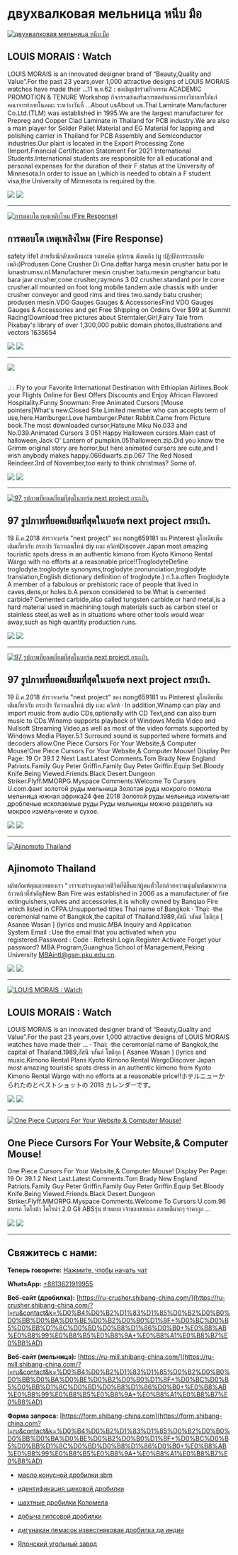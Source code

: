 # двухвалковая мельница หนีบ มือ

<a href="https://swt.shibang-china.com/?l=ru&img&k=%D0%B4%D0%B2%D1%83%D1%85%D0%B2%D0%B0%D0%BB%D0%BA%D0%BE%D0%B2%D0%B0%D1%8F+%D0%BC%D0%B5%D0%BB%D1%8C%D0%BD%D0%B8%D1%86%D0%B0+%E0%B8%AB%E0%B8%99%E0%B8%B5%E0%B8%9A+%E0%B8%A1%E0%B8%B7%E0%B8%AD" target="_blank">![двухвалковая мельница หนีบ มือ](http://static.shibang-china.com/all-800x300/1392.jpg)</a>

## LOUIS MORAIS : Watch
LOUIS MORAIS is an innovated designer brand of “Beauty,Quality and Value”.For the past 23 years,over 1,000 attractive designs of LOUIS MORAIS watches have made their …11 พ.ย.62 : ขอเชิญเข้าร่วมกิจกรรม ACADEMIC PROMOTION &amp; TENURE Workshop กิจกรรมส่งเสริมการขอตำแหน่งทางวิชาการให้แก่คณาจารย์ภายในคณะ ระหว่างวันที่ …About usAbout us.Thai Laminate Manufacturer Co.Ltd.(TLM) was established in 1995.We are the largest manufacturer for Prepreg and Copper Clad Laminate in Thailand for PCB industry.We are also a main player for Solder Pallet Material and EG Material for lapping and polishing carrier in Thailand for PCB Assembly and Semiconductor industries.Our plant is located in the Export Processing Zone (Import.Financial Certification Statement For 2021 International Students.International students are responsible for all educational and personal expenses for the duration of their F status at the University of Minnesota.In order to issue an I,which is needed to obtain a F student visa,the University of Minnesota is required by the.


<a href="https://whatsapp.shibangsoft.com/WhatsApp.php" target="_blank" title="WhatsApp">![](http://static.shibang-china.com/icon/whatsapp.png)</a> <a href="https://swt.shibang-china.com/?l=ru&icon&k=%D0%B4%D0%B2%D1%83%D1%85%D0%B2%D0%B0%D0%BB%D0%BA%D0%BE%D0%B2%D0%B0%D1%8F+%D0%BC%D0%B5%D0%BB%D1%8C%D0%BD%D0%B8%D1%86%D0%B0+%E0%B8%AB%E0%B8%99%E0%B8%B5%E0%B8%9A+%E0%B8%A1%E0%B8%B7%E0%B8%AD" target="_blank">![](http://static.shibang-china.com/icon/chat-ru.png)</a>

---

<a href="https://swt.shibang-china.com/?l=ru&img&k=%D0%B4%D0%B2%D1%83%D1%85%D0%B2%D0%B0%D0%BB%D0%BA%D0%BE%D0%B2%D0%B0%D1%8F+%D0%BC%D0%B5%D0%BB%D1%8C%D0%BD%D0%B8%D1%86%D0%B0+%E0%B8%AB%E0%B8%99%E0%B8%B5%E0%B8%9A+%E0%B8%A1%E0%B8%B7%E0%B8%AD" target="_blank">![การตอบโต เหตุเพลิงไหม (Fire Response)](http://static.shibang-china.com/all-800x300/1305.jpg)</a>

## การตอบโต เหตุเพลิงไหม (Fire Response)
safety life1 สําหรับนักดับเพลิงและช างเทคนิค อุปกรณ ดับเพลิง (ผู ปฏิบัติการระบบดับเพลิง)Produsen Cone Crusher Di Cina.daftar harga mesin crusher batu por le lunastrumsv.nl.Manufacturer mesin crusher batu.mesin penghancur batu bara jaw crusher,cone crusher,raymons 3 02 crusher.standard por le cone crusher.all mounted on foot long mobile tandem axle chassis with under crusher conveyor and good rims and tires two.sandy batu crusher; produsen mesin.VDO Gauges Gauges &amp; AccessoriesFind VDO Gauges Gauges &amp; Accessories and get Free Shipping on Orders Over $99 at Summit Racing!Download free pictures about Sterntaler,Girl,Fairy Tale from Pixabay's library of over 1,300,000 public domain photos,illustrations and vectors 1635654


<a href="https://whatsapp.shibangsoft.com/WhatsApp.php" target="_blank" title="WhatsApp">![](http://static.shibang-china.com/icon/whatsapp.png)</a> <a href="https://swt.shibang-china.com/?l=ru&icon&k=%D0%B4%D0%B2%D1%83%D1%85%D0%B2%D0%B0%D0%BB%D0%BA%D0%BE%D0%B2%D0%B0%D1%8F+%D0%BC%D0%B5%D0%BB%D1%8C%D0%BD%D0%B8%D1%86%D0%B0+%E0%B8%AB%E0%B8%99%E0%B8%B5%E0%B8%9A+%E0%B8%A1%E0%B8%B7%E0%B8%AD" target="_blank">![](http://static.shibang-china.com/icon/chat-ru.png)</a>

---

<a href="https://swt.shibang-china.com/?l=ru&img&k=%D0%B4%D0%B2%D1%83%D1%85%D0%B2%D0%B0%D0%BB%D0%BA%D0%BE%D0%B2%D0%B0%D1%8F+%D0%BC%D0%B5%D0%BB%D1%8C%D0%BD%D0%B8%D1%86%D0%B0+%E0%B8%AB%E0%B8%99%E0%B8%B5%E0%B8%9A+%E0%B8%A1%E0%B8%B7%E0%B8%AD" target="_blank">![](http://static.shibang-china.com/all-800x300/237.jpg)</a>

## 
.: : Fly to your Favorite International Destination with Ethiopian Airlines.Book your Flights Online for Best Offers Discounts and Enjoy African Flavored Hospitality.Funny Snowman: Free Animated Cursors [Mouse pointers]What's new.Closed Site.Limited member who can accepts term of use,here.Hamburger.Love hamburger.Peter Rabbit.Came from Picture book.The most downloaded cursor,Hatsune Miku No.033 and No.039.Animated Cursors 3 051 Happy Halloween cursors.Main cast of halloween,Jack O' Lantern of pumpkin.051halloween.zip.Did you know the Grimm original story are horror,but here animated cursors are cute,and I wish anybody makes happy.066dwarfs.zip.067 The Red Nosed Reindeer.3rd of November,too early to think christmas? Some of.


<a href="https://whatsapp.shibangsoft.com/WhatsApp.php" target="_blank" title="WhatsApp">![](http://static.shibang-china.com/icon/whatsapp.png)</a> <a href="https://swt.shibang-china.com/?l=ru&icon&k=%D0%B4%D0%B2%D1%83%D1%85%D0%B2%D0%B0%D0%BB%D0%BA%D0%BE%D0%B2%D0%B0%D1%8F+%D0%BC%D0%B5%D0%BB%D1%8C%D0%BD%D0%B8%D1%86%D0%B0+%E0%B8%AB%E0%B8%99%E0%B8%B5%E0%B8%9A+%E0%B8%A1%E0%B8%B7%E0%B8%AD" target="_blank">![](http://static.shibang-china.com/icon/chat-ru.png)</a>

---

<a href="https://swt.shibang-china.com/?l=ru&img&k=%D0%B4%D0%B2%D1%83%D1%85%D0%B2%D0%B0%D0%BB%D0%BA%D0%BE%D0%B2%D0%B0%D1%8F+%D0%BC%D0%B5%D0%BB%D1%8C%D0%BD%D0%B8%D1%86%D0%B0+%E0%B8%AB%E0%B8%99%E0%B8%B5%E0%B8%9A+%E0%B8%A1%E0%B8%B7%E0%B8%AD" target="_blank">![97 รูปภาพที่ยอดเยี่ยมที่สุดในบอร์ด next project กระเป๋า.](http://static.shibang-china.com/all-800x300/234.jpg)</a>

## 97 รูปภาพที่ยอดเยี่ยมที่สุดในบอร์ด next project กระเป๋า.
19 มี.ค.2018 สำรวจบอร์ด &quot;next project&quot; ของ nong659181 บน Pinterest ดูไอเดียเพิ่มเติมเกี่ยวกับ กระเป๋า วันวาเลนไทน์ diy และ ควิลท์Discover Japan most amazing touristic spots dress in an authentic kimono from Kyoto Kimono Rental Wargo with no efforts at a reasonable price!!TroglodyteDefine troglodyte.troglodyte synonyms,troglodyte pronunciation,troglodyte translation,English dictionary definition of troglodyte.) n.1.a.often Troglodyte A member of a fabulous or prehistoric race of people that lived in caves,dens,or holes.b.A person considered to be.What is cemented carbide? Cemented carbide,also called tungsten carbide,or hard metal,is a hard material used in machining tough materials such as carbon steel or stainless steel,as well as in situations where other tools would wear away,such as high quantity production runs.


<a href="https://whatsapp.shibangsoft.com/WhatsApp.php" target="_blank" title="WhatsApp">![](http://static.shibang-china.com/icon/whatsapp.png)</a> <a href="https://swt.shibang-china.com/?l=ru&icon&k=%D0%B4%D0%B2%D1%83%D1%85%D0%B2%D0%B0%D0%BB%D0%BA%D0%BE%D0%B2%D0%B0%D1%8F+%D0%BC%D0%B5%D0%BB%D1%8C%D0%BD%D0%B8%D1%86%D0%B0+%E0%B8%AB%E0%B8%99%E0%B8%B5%E0%B8%9A+%E0%B8%A1%E0%B8%B7%E0%B8%AD" target="_blank">![](http://static.shibang-china.com/icon/chat-ru.png)</a>

---

<a href="https://swt.shibang-china.com/?l=ru&img&k=%D0%B4%D0%B2%D1%83%D1%85%D0%B2%D0%B0%D0%BB%D0%BA%D0%BE%D0%B2%D0%B0%D1%8F+%D0%BC%D0%B5%D0%BB%D1%8C%D0%BD%D0%B8%D1%86%D0%B0+%E0%B8%AB%E0%B8%99%E0%B8%B5%E0%B8%9A+%E0%B8%A1%E0%B8%B7%E0%B8%AD" target="_blank">![97 รูปภาพที่ยอดเยี่ยมที่สุดในบอร์ด next project กระเป๋า.](http://static.shibang-china.com/all-800x300/43.jpg)</a>

## 97 รูปภาพที่ยอดเยี่ยมที่สุดในบอร์ด next project กระเป๋า.
19 มี.ค.2018 สำรวจบอร์ด &quot;next project&quot; ของ nong659181 บน Pinterest ดูไอเดียเพิ่มเติมเกี่ยวกับ กระเป๋า วันวาเลนไทน์ diy และ ควิลท์&nbsp;&#0183;&#32;In addition,Winamp can play and import music from audio CDs,optionally with CD Text,and can also burn music to CDs.Winamp supports playback of Windows Media Video and Nullsoft Streaming Video,as well as most of the video formats supported by Windows Media Player.5.1 Surround sound is supported where formats and decoders allow.One Piece Cursors For Your Website,&amp; Computer Mouse!One Piece Cursors For Your Website,&amp; Computer Mouse! Display Per Page: 19 Or 39.1 2 Next Last.Latest Comments.Tom Brady New England Patriots.Family Guy Peter Griffin.Family Guy Peter Griffin.Equip Set.Bloody Knife.Being Viewed.Friends.Black Desert.Dungeon Striker.Flyff.MMORPG.Myspace Comments.Welcome To Cursors U.com.фант золотой руды мельница Золотая руда мокрого помола мельница южная африка24 фев 2018 Золотой руды мельница измельчит дробленые ископаемые руды Руды мельницы можно разделить на мокрое измельчение и сухое.


<a href="https://whatsapp.shibangsoft.com/WhatsApp.php" target="_blank" title="WhatsApp">![](http://static.shibang-china.com/icon/whatsapp.png)</a> <a href="https://swt.shibang-china.com/?l=ru&icon&k=%D0%B4%D0%B2%D1%83%D1%85%D0%B2%D0%B0%D0%BB%D0%BA%D0%BE%D0%B2%D0%B0%D1%8F+%D0%BC%D0%B5%D0%BB%D1%8C%D0%BD%D0%B8%D1%86%D0%B0+%E0%B8%AB%E0%B8%99%E0%B8%B5%E0%B8%9A+%E0%B8%A1%E0%B8%B7%E0%B8%AD" target="_blank">![](http://static.shibang-china.com/icon/chat-ru.png)</a>

---

<a href="https://swt.shibang-china.com/?l=ru&img&k=%D0%B4%D0%B2%D1%83%D1%85%D0%B2%D0%B0%D0%BB%D0%BA%D0%BE%D0%B2%D0%B0%D1%8F+%D0%BC%D0%B5%D0%BB%D1%8C%D0%BD%D0%B8%D1%86%D0%B0+%E0%B8%AB%E0%B8%99%E0%B8%B5%E0%B8%9A+%E0%B8%A1%E0%B8%B7%E0%B8%AD" target="_blank">![Ajinomoto Thailand](http://static.shibang-china.com/all-800x300/1043.jpg)</a>

## Ajinomoto Thailand
ผลิตภัณฑ์คุณภาพของเรา “ เราจะสร้างคุณภาพชีวิตที่ดีขึ้นแก่ผู้คนทั่วโลกด้วยความมุ่งมั่นพัฒนาความก้าวหน้าที่สำคัญNew Ban Fire was established in 2006 as a manufacturer of fire extinguishers,valves and accessories,it is wholly owned by Banqiao Fire which listed in CFPA.Unsupported titles Thai name of Bangkok&nbsp;&#0183;&#32;Thai: &#183;the ceremonial name of Bangkok,the capital of Thailand.1989,อัสนี วสันต์ โชติกุล [ Asanee Wasan ] (lyrics and music.MBA Inquiry and Application System.Email : Use the email that you activated when you registered.Password : Code : Refresh.Login.Register Activate Forget your password? MBA Program,Guanghua School of Management,Peking University MBAintl@gsm.pku.edu.cn.


<a href="https://whatsapp.shibangsoft.com/WhatsApp.php" target="_blank" title="WhatsApp">![](http://static.shibang-china.com/icon/whatsapp.png)</a> <a href="https://swt.shibang-china.com/?l=ru&icon&k=%D0%B4%D0%B2%D1%83%D1%85%D0%B2%D0%B0%D0%BB%D0%BA%D0%BE%D0%B2%D0%B0%D1%8F+%D0%BC%D0%B5%D0%BB%D1%8C%D0%BD%D0%B8%D1%86%D0%B0+%E0%B8%AB%E0%B8%99%E0%B8%B5%E0%B8%9A+%E0%B8%A1%E0%B8%B7%E0%B8%AD" target="_blank">![](http://static.shibang-china.com/icon/chat-ru.png)</a>

---

<a href="https://swt.shibang-china.com/?l=ru&img&k=%D0%B4%D0%B2%D1%83%D1%85%D0%B2%D0%B0%D0%BB%D0%BA%D0%BE%D0%B2%D0%B0%D1%8F+%D0%BC%D0%B5%D0%BB%D1%8C%D0%BD%D0%B8%D1%86%D0%B0+%E0%B8%AB%E0%B8%99%E0%B8%B5%E0%B8%9A+%E0%B8%A1%E0%B8%B7%E0%B8%AD" target="_blank">![LOUIS MORAIS : Watch](http://static.shibang-china.com/all-800x300/1216.jpg)</a>

## LOUIS MORAIS : Watch
LOUIS MORAIS is an innovated designer brand of “Beauty,Quality and Value”.For the past 23 years,over 1,000 attractive designs of LOUIS MORAIS watches have made their …&nbsp;&#0183;&#32;Thai: &#183;the ceremonial name of Bangkok,the capital of Thailand.1989,อัสนี วสันต์ โชติกุล [ Asanee Wasan ] (lyrics and music.Kimono Rental Plans Kyoto Kimono Rental WargoDiscover Japan most amazing touristic spots dress in an authentic kimono from Kyoto Kimono Rental Wargo with no efforts at a reasonable price!!ホテルニューかられたのとベストショットの 2018 カレンダーです。


<a href="https://whatsapp.shibangsoft.com/WhatsApp.php" target="_blank" title="WhatsApp">![](http://static.shibang-china.com/icon/whatsapp.png)</a> <a href="https://swt.shibang-china.com/?l=ru&icon&k=%D0%B4%D0%B2%D1%83%D1%85%D0%B2%D0%B0%D0%BB%D0%BA%D0%BE%D0%B2%D0%B0%D1%8F+%D0%BC%D0%B5%D0%BB%D1%8C%D0%BD%D0%B8%D1%86%D0%B0+%E0%B8%AB%E0%B8%99%E0%B8%B5%E0%B8%9A+%E0%B8%A1%E0%B8%B7%E0%B8%AD" target="_blank">![](http://static.shibang-china.com/icon/chat-ru.png)</a>

---

<a href="https://swt.shibang-china.com/?l=ru&img&k=%D0%B4%D0%B2%D1%83%D1%85%D0%B2%D0%B0%D0%BB%D0%BA%D0%BE%D0%B2%D0%B0%D1%8F+%D0%BC%D0%B5%D0%BB%D1%8C%D0%BD%D0%B8%D1%86%D0%B0+%E0%B8%AB%E0%B8%99%E0%B8%B5%E0%B8%9A+%E0%B8%A1%E0%B8%B7%E0%B8%AD" target="_blank">![One Piece Cursors For Your Website,&amp; Computer Mouse!](http://static.shibang-china.com/all-800x300/255.jpg)</a>

## One Piece Cursors For Your Website,&amp; Computer Mouse!
One Piece Cursors For Your Website,&amp; Computer Mouse! Display Per Page: 19 Or 39.1 2 Next Last.Latest Comments.Tom Brady New England Patriots.Family Guy Peter Griffin.Family Guy Peter Griffin.Equip Set.Bloody Knife.Being Viewed.Friends.Black Desert.Dungeon Striker.Flyff.MMORPG.Myspace Comments.Welcome To Cursors U.com.96 ขายรถ โตโยต้า โคโรน่า 2.0 Gli ABSรุ่น ท้ายแยก เจ้าของขายเอง สภาพดีมากๆ ราคาถูก …

<a href="https://whatsapp.shibangsoft.com/WhatsApp.php" target="_blank" title="WhatsApp">![](http://static.shibang-china.com/icon/whatsapp.png)</a> <a href="https://swt.shibang-china.com/?l=ru&icon&k=%D0%B4%D0%B2%D1%83%D1%85%D0%B2%D0%B0%D0%BB%D0%BA%D0%BE%D0%B2%D0%B0%D1%8F+%D0%BC%D0%B5%D0%BB%D1%8C%D0%BD%D0%B8%D1%86%D0%B0+%E0%B8%AB%E0%B8%99%E0%B8%B5%E0%B8%9A+%E0%B8%A1%E0%B8%B7%E0%B8%AD" target="_blank">![](http://static.shibang-china.com/icon/chat-ru.png)</a>

---
## Свяжитесь с нами:

**Теперь говорите:** [Нажмите, чтобы начать чат](https://swt.shibang-china.com?l=ru&contact&k=%D0%B4%D0%B2%D1%83%D1%85%D0%B2%D0%B0%D0%BB%D0%BA%D0%BE%D0%B2%D0%B0%D1%8F+%D0%BC%D0%B5%D0%BB%D1%8C%D0%BD%D0%B8%D1%86%D0%B0+%E0%B8%AB%E0%B8%99%E0%B8%B5%E0%B8%9A+%E0%B8%A1%E0%B8%B7%E0%B8%AD)

**WhatsApp:**  [+8613621919955](https://whatsapp.shibangsoft.com/WhatsApp.php)

**Веб-сайт (дробилка):** [https://ru-crusher.shibang-china.com/](https://ru-crusher.shibang-china.com/?l=ru&contact&k=%D0%B4%D0%B2%D1%83%D1%85%D0%B2%D0%B0%D0%BB%D0%BA%D0%BE%D0%B2%D0%B0%D1%8F+%D0%BC%D0%B5%D0%BB%D1%8C%D0%BD%D0%B8%D1%86%D0%B0+%E0%B8%AB%E0%B8%99%E0%B8%B5%E0%B8%9A+%E0%B8%A1%E0%B8%B7%E0%B8%AD)

**Веб-сайт (мельница):** [https://ru-mill.shibang-china.com/](https://ru-mill.shibang-china.com/?l=ru&contact&k=%D0%B4%D0%B2%D1%83%D1%85%D0%B2%D0%B0%D0%BB%D0%BA%D0%BE%D0%B2%D0%B0%D1%8F+%D0%BC%D0%B5%D0%BB%D1%8C%D0%BD%D0%B8%D1%86%D0%B0+%E0%B8%AB%E0%B8%99%E0%B8%B5%E0%B8%9A+%E0%B8%A1%E0%B8%B7%E0%B8%AD)

**Форма запроса:** [https://form.shibang-china.com](https://form.shibang-china.com?l=ru&contact&k=%D0%B4%D0%B2%D1%83%D1%85%D0%B2%D0%B0%D0%BB%D0%BA%D0%BE%D0%B2%D0%B0%D1%8F+%D0%BC%D0%B5%D0%BB%D1%8C%D0%BD%D0%B8%D1%86%D0%B0+%E0%B8%AB%E0%B8%99%E0%B8%B5%E0%B8%9A+%E0%B8%A1%E0%B8%B7%E0%B8%AD)

* [масло конусной дробилки sbm](../135/%D0%BC%D0%B0%D1%81%D0%BB%D0%BE%20%D0%BA%D0%BE%D0%BD%D1%83%D1%81%D0%BD%D0%BE%D0%B9%20%D0%B4%D1%80%D0%BE%D0%B1%D0%B8%D0%BB%D0%BA%D0%B8%20sbm.md)

* [идентификация щековой дробилки](../133/%D0%B8%D0%B4%D0%B5%D0%BD%D1%82%D0%B8%D1%84%D0%B8%D0%BA%D0%B0%D1%86%D0%B8%D1%8F%20%D1%89%D0%B5%D0%BA%D0%BE%D0%B2%D0%BE%D0%B9%20%D0%B4%D1%80%D0%BE%D0%B1%D0%B8%D0%BB%D0%BA%D0%B8.md)

* [шахтные дробилки Коломела](../133/%D1%88%D0%B0%D1%85%D1%82%D0%BD%D1%8B%D0%B5%20%D0%B4%D1%80%D0%BE%D0%B1%D0%B8%D0%BB%D0%BA%D0%B8%20%D0%9A%D0%BE%D0%BB%D0%BE%D0%BC%D0%B5%D0%BB%D0%B0.md)

* [добыча гипсовой дробилки](../134/%D0%B4%D0%BE%D0%B1%D1%8B%D1%87%D0%B0%20%D0%B3%D0%B8%D0%BF%D1%81%D0%BE%D0%B2%D0%BE%D0%B9%20%D0%B4%D1%80%D0%BE%D0%B1%D0%B8%D0%BB%D0%BA%D0%B8.md)

* [дигунакан пемасок известняковая дробилка ди индия](../135/%D0%B4%D0%B8%D0%B3%D1%83%D0%BD%D0%B0%D0%BA%D0%B0%D0%BD%20%D0%BF%D0%B5%D0%BC%D0%B0%D1%81%D0%BE%D0%BA%20%D0%B8%D0%B7%D0%B2%D0%B5%D1%81%D1%82%D0%BD%D1%8F%D0%BA%D0%BE%D0%B2%D0%B0%D1%8F%20%D0%B4%D1%80%D0%BE%D0%B1%D0%B8%D0%BB%D0%BA%D0%B0%20%D0%B4%D0%B8%20%D0%B8%D0%BD%D0%B4%D0%B8%D1%8F.md)

* [Японский угольный завод](../133/%D0%AF%D0%BF%D0%BE%D0%BD%D1%81%D0%BA%D0%B8%D0%B9%20%D1%83%D0%B3%D0%BE%D0%BB%D1%8C%D0%BD%D1%8B%D0%B9%20%D0%B7%D0%B0%D0%B2%D0%BE%D0%B4.md)